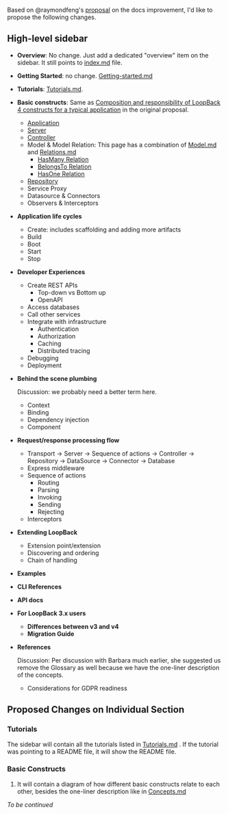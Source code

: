 Based on @raymondfeng's
[proposal](https://github.com/strongloop/loopback-next/pull/2925/files) on the
docs improvement, I'd like to propose the following changes.

## High-level sidebar

- **Overview**: No change. Just add a dedicated "overview" item on the sidebar.
  It still points to [index.md](index.md) file.
- **Getting Started**: no change. [Getting-started.md](Getting-started.md)
- **Tutorials**: [Tutorials.md](Tutorials.md).

- **Basic constructs**: Same as
  [Composition and responsibility of LoopBack 4 constructs for a typical application](https://github.com/strongloop/loopback-next/pull/2925)
  in the original proposal.

  - [Application](Application.md)
  - [Server](Server.md)
  - [Controller](Controllers.md)
  - Model & Model Relation: This page has a combination of [Model.md](Model.md)
    and [Relations.md](Relations.md)
    - [HasMany Relation](HasMany-relation.md)
    - [BelongsTo Relation](BelongsTo-relation.md)
    - [HasOne Relation](hasOne-relation.md)
  - [Repository](Repositories.md)
  - Service Proxy
  - Datasource & Connectors
  - Observers & Interceptors

- **Application life cycles**

  - Create: includes scaffolding and adding more artifacts
  - Build
  - Boot
  - Start
  - Stop

- **Developer Experiences**

  - Create REST APIs
    - Top-down vs Bottom up
    - OpenAPI
  - Access databases
  - Call other services
  - Integrate with infrastructure
    - Authentication
    - Authorization
    - Caching
    - Distributed tracing
  - Debugging
  - Deployment

- **Behind the scene plumbing**

  Discussion: we probably need a better term here.

  - Context
  - Binding
  - Dependency injection
  - Component

- **Request/response processing flow**

  - Transport -> Server -> Sequence of actions -> Controller -> Repository ->
    DataSource -> Connector -> Database
  - Express middleware
  - Sequence of actions
    - Routing
    - Parsing
    - Invoking
    - Sending
    - Rejecting
  - Interceptors

- **Extending LoopBack**

  - Extension point/extension
  - Discovering and ordering
  - Chain of handling

- **Examples**

- **CLI References**

- **API docs**

- **For LoopBack 3.x users**

  - **Differences between v3 and v4**
  - **Migration Guide**

- **References**

  Discussion: Per discussion with Barbara much earlier, she suggested us remove
  the Glossary as well because we have the one-liner description of the
  concepts.

  - Considerations for GDPR readiness

## Proposed Changes on Individual Section

### Tutorials

The sidebar will contain all the tutorials listed in
[Tutorials.md](Tutorials.md) . If the tutorial was pointing to a README file, it
will show the README file.

### Basic Constructs

1. It will contain a diagram of how different basic constructs relate to each
   other, besides the one-liner description like in [Concepts.md](Concepts.md)

_To be continued_
